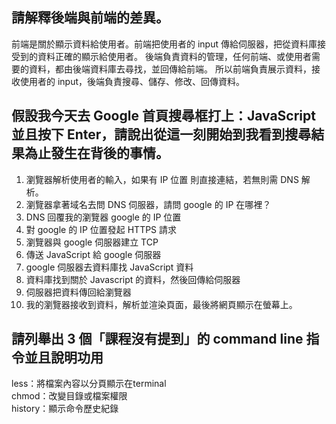 ## 請解釋後端與前端的差異。
前端是關於顯示資料給使用者。前端把使用者的 input 傳給伺服器，把從資料庫接受到的資料正確的顯示給使用者。
後端負責資料的管理，任何前端、或使用者需要的資料，都由後端資料庫去尋找，並回傳給前端。
所以前端負責展示資料，接收使用者的 input，後端負責搜尋、儲存、修改、回傳資料。

## 假設我今天去 Google 首頁搜尋框打上：JavaScript 並且按下 Enter，請說出從這一刻開始到我看到搜尋結果為止發生在背後的事情。
1. 瀏覽器解析使用者的輸入，如果有 IP 位置 則直接連結，若無則需 DNS 解析。
2. 瀏覽器拿著域名去問 DNS 伺服器，請問 google 的 IP 在哪裡？ 
3. DNS 回覆我的瀏覽器 google 的 IP 位置
4.   對 google 的 IP 位置發起 HTTPS 請求
5.   瀏覽器與 google 伺服器建立 TCP
6.   傳送 JavaScript 給 google 伺服器
7. google 伺服器去資料庫找 JavaScript 資料
8. 資料庫找到關於 Javascript 的資料，然後回傳給伺服器
9.   伺服器把資料傳回給瀏覽器
10. 我的瀏覽器接收到資料，解析並渲染頁面，最後將網頁顯示在螢幕上。


## 請列舉出 3 個「課程沒有提到」的 command line 指令並且說明功用

less：將檔案內容以分頁顯示在terminal  
chmod：改變目錄或檔案權限  
history：顯示命令歷史紀錄 
